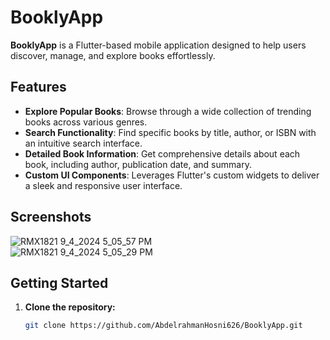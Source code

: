 # BooklyApp

**BooklyApp** is a Flutter-based mobile application designed to help users discover, manage, and explore books effortlessly.

## Features

- **Explore Popular Books**: Browse through a wide collection of trending books across various genres.
- **Search Functionality**: Find specific books by title, author, or ISBN with an intuitive search interface.
- **Detailed Book Information**: Get comprehensive details about each book, including author, publication date, and summary.
- **Custom UI Components**: Leverages Flutter's custom widgets to deliver a sleek and responsive user interface.

## Screenshots

![RMX1821 9_4_2024 5_05_57 PM](https://github.com/user-attachments/assets/fe0d5917-9d45-418b-9f17-1cd1f5c3f697)                                                                       
![RMX1821 9_4_2024 5_05_29 PM](https://github.com/user-attachments/assets/aa5bc773-ef3b-48ad-af57-4cabf43f1888)


## Getting Started

1. **Clone the repository:**
   ```bash
   git clone https://github.com/AbdelrahmanHosni626/BooklyApp.git

